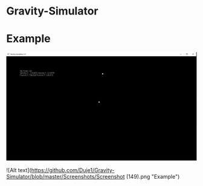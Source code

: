 # Gravity-Simulator
<h1>Example</h1>

![Alt text](https://github.com/Duje1/Gravity-Simulator/blob/master/Screenshots/screenshot1.JPG "Example")

![Alt text](https://github.com/Duje1/Gravity-Simulator/blob/master/Screenshots/Screenshot (149).png "Example")
